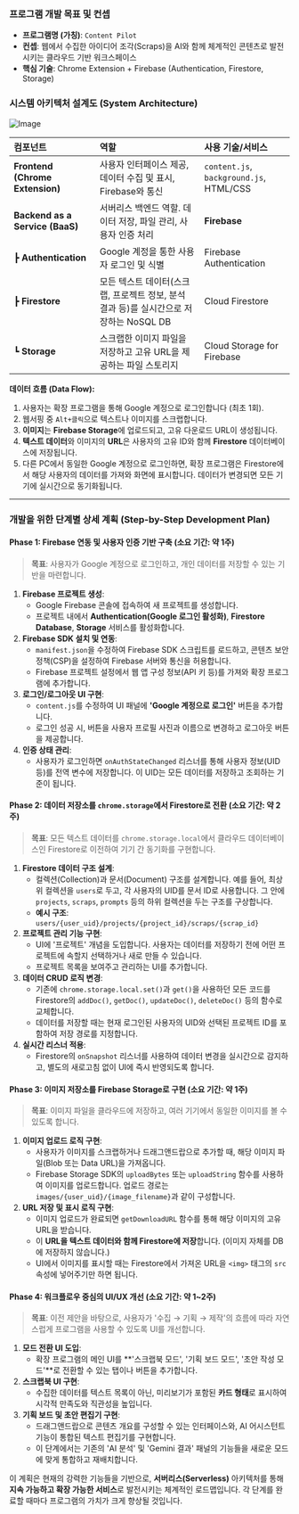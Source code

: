 ### **프로그램 개발 목표 및 컨셉**

* **프로그램명 (가칭)**: `Content Pilot`
* **컨셉**: 웹에서 수집한 아이디어 조각(Scraps)을 AI와 함께 체계적인 콘텐츠로 발전시키는 클라우드 기반 워크스페이스
* **핵심 기술**: Chrome Extension + Firebase (Authentication, Firestore, Storage)

### **시스템 아키텍처 설계도 (System Architecture)**

![Image](https://github.com/user-attachments/assets/05cfb76c-32f1-42be-a631-cf111268a743)

| **컴포넌트** | **역할** | **사용 기술/서비스** |
| :--- | :--- | :--- |
| **Frontend (Chrome Extension)** | 사용자 인터페이스 제공, 데이터 수집 및 표시, Firebase와 통신 | `content.js`, `background.js`, HTML/CSS |
| **Backend as a Service (BaaS)** | 서버리스 백엔드 역할. 데이터 저장, 파일 관리, 사용자 인증 처리 | **Firebase** |
| ┣ **Authentication** | Google 계정을 통한 사용자 로그인 및 식별 | Firebase Authentication |
| ┣ **Firestore** | 모든 텍스트 데이터(스크랩, 프로젝트 정보, 분석 결과 등)를 실시간으로 저장하는 NoSQL DB | Cloud Firestore |
| ┗ **Storage** | 스크랩한 이미지 파일을 저장하고 고유 URL을 제공하는 파일 스토리지 | Cloud Storage for Firebase |

**데이터 흐름 (Data Flow):**

1.  사용자는 확장 프로그램을 통해 Google 계정으로 로그인합니다 (최초 1회).
2.  웹서핑 중 `Alt+클릭`으로 텍스트나 이미지를 스크랩합니다.
3.  **이미지**는 **Firebase Storage**에 업로드되고, 고유 다운로드 URL이 생성됩니다.
4.  **텍스트 데이터**와 이미지의 **URL**은 사용자의 고유 ID와 함께 **Firestore** 데이터베이스에 저장됩니다.
5.  다른 PC에서 동일한 Google 계정으로 로그인하면, 확장 프로그램은 Firestore에서 해당 사용자의 데이터를 가져와 화면에 표시합니다. 데이터가 변경되면 모든 기기에 실시간으로 동기화됩니다.

---

### **개발을 위한 단계별 상세 계획 (Step-by-Step Development Plan)**

#### **Phase 1: Firebase 연동 및 사용자 인증 기반 구축 (소요 기간: 약 1주)**

> **목표**: 사용자가 Google 계정으로 로그인하고, 개인 데이터를 저장할 수 있는 기반을 마련합니다.

1.  **Firebase 프로젝트 생성**:
    * Google Firebase 콘솔에 접속하여 새 프로젝트를 생성합니다.
    * 프로젝트 내에서 **Authentication(Google 로그인 활성화)**, **Firestore Database**, **Storage** 서비스를 활성화합니다.
2.  **Firebase SDK 설치 및 연동**:
    * `manifest.json`을 수정하여 Firebase SDK 스크립트를 로드하고, 콘텐츠 보안 정책(CSP)을 설정하여 Firebase 서버와 통신을 허용합니다.
    * Firebase 프로젝트 설정에서 웹 앱 구성 정보(API 키 등)를 가져와 확장 프로그램에 추가합니다.
3.  **로그인/로그아웃 UI 구현**:
    * `content.js`를 수정하여 UI 패널에 **'Google 계정으로 로그인'** 버튼을 추가합니다.
    * 로그인 성공 시, 버튼을 사용자 프로필 사진과 이름으로 변경하고 로그아웃 버튼을 제공합니다.
4.  **인증 상태 관리**:
    * 사용자가 로그인하면 `onAuthStateChanged` 리스너를 통해 사용자 정보(UID 등)를 전역 변수에 저장합니다. 이 UID는 모든 데이터를 저장하고 조회하는 기준이 됩니다.

#### **Phase 2: 데이터 저장소를 `chrome.storage`에서 Firestore로 전환 (소요 기간: 약 2주)**

> **목표**: 모든 텍스트 데이터를 `chrome.storage.local`에서 클라우드 데이터베이스인 Firestore로 이전하여 기기 간 동기화를 구현합니다.

1.  **Firestore 데이터 구조 설계**:
    * 컬렉션(Collection)과 문서(Document) 구조를 설계합니다. 예를 들어, 최상위 컬렉션을 `users`로 두고, 각 사용자의 UID를 문서 ID로 사용합니다. 그 안에 `projects`, `scraps`, `prompts` 등의 하위 컬렉션을 두는 구조를 구상합니다.
    * **예시 구조**: `users/{user_uid}/projects/{project_id}/scraps/{scrap_id}`
2.  **프로젝트 관리 기능 구현**:
    * UI에 '프로젝트' 개념을 도입합니다. 사용자는 데이터를 저장하기 전에 어떤 프로젝트에 속할지 선택하거나 새로 만들 수 있습니다.
    * 프로젝트 목록을 보여주고 관리하는 UI를 추가합니다.
3.  **데이터 CRUD 로직 변경**:
    * 기존에 `chrome.storage.local.set()`과 `get()`을 사용하던 모든 코드를 Firestore의 `addDoc()`, `getDoc()`, `updateDoc()`, `deleteDoc()` 등의 함수로 교체합니다.
    * 데이터를 저장할 때는 현재 로그인된 사용자의 UID와 선택된 프로젝트 ID를 포함하여 저장 경로를 지정합니다.
4.  **실시간 리스너 적용**:
    * Firestore의 `onSnapshot` 리스너를 사용하여 데이터 변경을 실시간으로 감지하고, 별도의 새로고침 없이 UI에 즉시 반영되도록 합니다.

#### **Phase 3: 이미지 저장소를 Firebase Storage로 구현 (소요 기간: 약 1주)**

> **목표**: 이미지 파일을 클라우드에 저장하고, 여러 기기에서 동일한 이미지를 볼 수 있도록 합니다.

1.  **이미지 업로드 로직 구현**:
    * 사용자가 이미지를 스크랩하거나 드래그앤드랍으로 추가할 때, 해당 이미지 파일(Blob 또는 Data URL)을 가져옵니다.
    * Firebase Storage SDK의 `uploadBytes` 또는 `uploadString` 함수를 사용하여 이미지를 업로드합니다. 업로드 경로는 `images/{user_uid}/{image_filename}`과 같이 구성합니다.
2.  **URL 저장 및 표시 로직 구현**:
    * 이미지 업로드가 완료되면 `getDownloadURL` 함수를 통해 해당 이미지의 고유 URL을 받습니다.
    * 이 **URL을 텍스트 데이터와 함께 Firestore에 저장**합니다. (이미지 자체를 DB에 저장하지 않습니다.)
    * UI에서 이미지를 표시할 때는 Firestore에서 가져온 URL을 `<img>` 태그의 `src` 속성에 넣어주기만 하면 됩니다.

#### **Phase 4: 워크플로우 중심의 UI/UX 개선 (소요 기간: 약 1~2주)**

> **목표**: 이전 제안을 바탕으로, 사용자가 '수집 → 기획 → 제작'의 흐름에 따라 자연스럽게 프로그램을 사용할 수 있도록 UI를 개선합니다.

1.  **모드 전환 UI 도입**:
    * 확장 프로그램의 메인 UI를 **'스크랩북 모드', '기획 보드 모드', '초안 작성 모드'**로 전환할 수 있는 탭이나 버튼을 추가합니다.
2.  **스크랩북 UI 구현**:
    * 수집한 데이터를 텍스트 목록이 아닌, 미리보기가 포함된 **카드 형태**로 표시하여 시각적 만족도와 직관성을 높입니다.
3.  **기획 보드 및 초안 편집기 구현**:
    * 드래그앤드랍으로 콘텐츠 개요를 구성할 수 있는 인터페이스와, AI 어시스턴트 기능이 통합된 텍스트 편집기를 구현합니다.
    * 이 단계에서는 기존의 'AI 분석' 및 'Gemini 결과' 패널의 기능들을 새로운 모드에 맞게 통합하고 재배치합니다.

이 계획은 현재의 강력한 기능들을 기반으로, **서버리스(Serverless)** 아키텍처를 통해 **지속 가능하고 확장 가능한 서비스**로 발전시키는 체계적인 로드맵입니다. 각 단계를 완료할 때마다 프로그램의 가치가 크게 향상될 것입니다.
